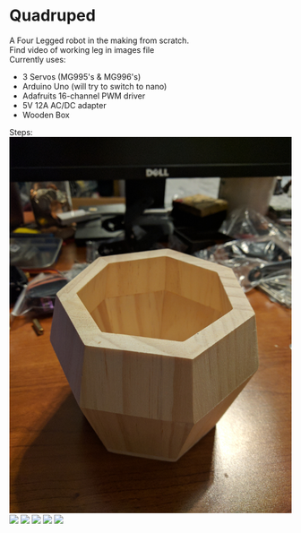 # Quadruped

A Four Legged robot in the making from scratch.
<br>Find video of working leg in images file
<br>Currently uses:
<ul>
  <li>3 Servos (MG995's & MG996's)
  <li>Arduino Uno (will try to switch to nano)
  <li>Adafruits 16-channel PWM driver
  <li>5V 12A AC/DC adapter
  <li>Wooden Box
</ul>


Steps: 
<img src="images/one.jpg"/>
<img src="images/two.jpg"/>
<img src="images/three.jpg"/>
<img src="images/four.jpg"/>
<img src="images/five.jpg"/>
<img src="images/six.jpg"/>


